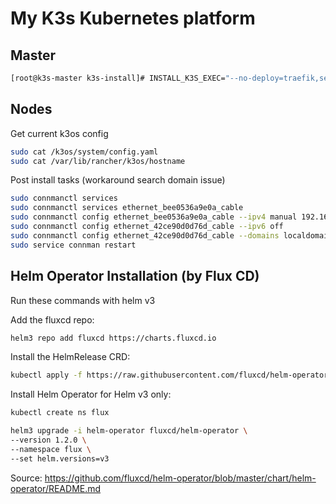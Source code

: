 # My K3s Kubernetes platform

## Master

```bash
[root@k3s-master k3s-install]# INSTALL_K3S_EXEC="--no-deploy=traefik,servicelb,local-storage" ./install.sh |tee -a install_2019<date>.log
```

## Nodes

Get current k3os config

```bash
sudo cat /k3os/system/config.yaml
sudo cat /var/lib/rancher/k3os/hostname
```

Post install tasks (workaround search domain issue)

```bash
sudo connmanctl services
sudo connmanctl services ethernet_bee0536a9e0a_cable
sudo connmanctl config ethernet_bee0536a9e0a_cable --ipv4 manual 192.168.92.34 255.255.255.0 192.168.92.1 --nameservers 192.168.92.1
sudo connmanctl config ethernet_42ce90d0d76d_cable --ipv6 off
sudo connmanctl config ethernet_42ce90d0d76d_cable --domains localdomain
sudo service connman restart
```

## Helm Operator Installation (by Flux CD)

Run these commands with helm v3

Add the fluxcd repo:

```sh
helm3 repo add fluxcd https://charts.fluxcd.io
```

Install the HelmRelease CRD:

```sh
kubectl apply -f https://raw.githubusercontent.com/fluxcd/helm-operator/1.2.0/deploy/crds.yaml
```

Install Helm Operator for Helm v3 only:

```sh
kubectl create ns flux

helm3 upgrade -i helm-operator fluxcd/helm-operator \
--version 1.2.0 \
--namespace flux \
--set helm.versions=v3
```

Source: https://github.com/fluxcd/helm-operator/blob/master/chart/helm-operator/README.md
